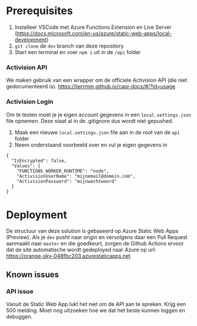 # Prerequisites
1. Installeer VSCode met Azure Functions Extension en Live Server (https://docs.microsoft.com/en-us/azure/static-web-apps/local-development)
2. `git clone` de `dev` branch van deze repository
3. Start een terminal en voer `npm i` uit in de `/api` folder

### Activision API
We maken gebruik van een wrapper om de officiele Activision API (die niet gedocumenteerd is). https://lierrmm.github.io/capi-docs/#/?id=usage 

### Activision Login 
Om te testen moet je je eigen account gegevens in een `local.settings.json` file opnemen. Deze staat al in de .gitignore dus wordt niet gepushed.

1. Maak een nieuwe `local.settings.json` file aan in de root van de `api` folder
2. Neem onderstaand voorbeeld over en vul je eigen gegevens in

```
{
  "IsEncrypted": false,
  "Values": {
    "FUNCTIONS_WORKER_RUNTIME": "node",
    "ActivisionUserName": "mijnemail@domein.com",
    "ActivisionPassword": "mijnwachtwoord"
  }
}
```

# Deployment
De structuur van deze solution is gebaseerd op Azure Static Web Apps (Preview). Als je `dev` pusht naar origin en vervolgens daar een Pull Request aanmaakt naar `master` en die goedkeurt, zorgen de Github Actions ervoor dat de site automatische wordt gedeployed naar Azure op url: https://orange-sky-048fbc203.azurestaticapps.net

## Known issues
### API issue
Vanuit de Static Web App lukt het niet om de API aan te spreken. Krijg een 500 melding. Moet nog uitzoeken hoe we dat het beste kunnen loggen en debuggen.
